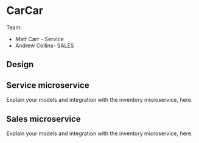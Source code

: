 # CarCar

Team:

* Matt Carr - Service
* Andrew Collins- SALES

## Design

## Service microservice

Explain your models and integration with the inventory
microservice, here.

## Sales microservice

Explain your models and integration with the inventory
microservice, here.
